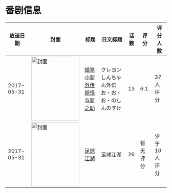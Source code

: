 # 番剧信息

|放送日期|封面|标题|日文标题|话数|评分|评分人数|
|---|---|---|---|---|---|---|
|2017-05-31|<img src="https://lain.bgm.tv/pic/cover/c/2a/e6/411082_9VhFr.jpg" alt="封面" style="width:150px;height:200px;object-fit:cover;">|[蜡笔小新外传 妖怪与新之助](https://bangumi.tv/subject/411082)|クレヨンしんちゃん外伝 お・お・お・のしんのすけ|13|6.1|37人评分|
|2017-05-31|<img src="https://lain.bgm.tv/pic/cover/c/a8/9e/223082_QTTV3.jpg" alt="封面" style="width:150px;height:200px;object-fit:cover;">|[足球江湖](https://bangumi.tv/subject/223082)|足球江湖|26|暂无评分|少于10人评分|
